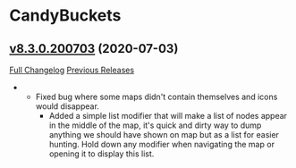 # CandyBuckets

## [v8.3.0.200703](https://github.com/Vladinator89/wow-addon-candybuckets/tree/v8.3.0.200703) (2020-07-03)
[Full Changelog](https://github.com/Vladinator89/wow-addon-candybuckets/compare/v8.3.0.200202...v8.3.0.200703) [Previous Releases](https://github.com/Vladinator89/wow-addon-candybuckets/releases)

- - Fixed bug where some maps didn't contain themselves and icons would disappear.  
    - Added a simple list modifier that will make a list of nodes appear in the middle of the map, it's quick and dirty way to dump anything we should have shown on map but as a list for easier hunting. Hold down any modifier when navigating the map or opening it to display this list.  
